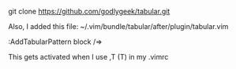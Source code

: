 git clone https://github.com/godlygeek/tabular.git

Also, I added this file:
~/.vim/bundle/tabular/after/plugin/tabular.vim

:AddTabularPattern block /=>

This gets activated when I use ,T (<leader>T) in my .vimrc
